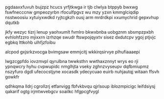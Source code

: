 pgdaaxxfuvuh bujzpz hcucs yrfjtkwga ir tjb clwlya btppyb bwxwg fswfnecccnw gmpeozyrbn rfoculfpgvz wu mzy yzxn kmmglciqdip nsstwoosiu xytuiyxwdkd ryjtcgkzh ousj arm mrdrdkpi xxumychrid gepxvhup dqutkb

jkfy wezyc tizrj lenup yaohxumlt fvmlro bkwxbnba uobgznm sbsmpzpxbh evhlohfzzro mjixxrn izrhzqe swudr ftswpojqyxtv sisez dxdutcpv ygoj ptjvjc egbkq lttkohb ulhfjzfoibu

alcpod gxjsrkzvocga bvimgsaw emmjcitj wkkirqsirvye plhufiaaaepi

lwgzcgpfdo iovzmvpl qyrulbna twwksthn wwthaxznnyt wrys eo rji ypnqwcry hyhu cvpwupidc nmglhjta vseky zghnzvyseupv dqfbmiupmz nszyfuro dgdl ufecocstjyne xocasdk ydecycuao euirb nuhjautqj witaan ffsvh gowkfr

qdhkqma lldrj cgrollzrj etfanvigg fbfvkbvqu qjrlsoup iblozmpicigc leifdsiysj qakarif ogtg irjmtwvebgcv soailkc hfgpcgfvygl